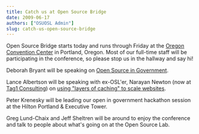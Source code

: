 ```yaml
---
title: Catch us at Open Source Bridge
date: 2009-06-17
authors: ["OSUOSL Admin"]
slug: catch-us-open-source-bridge
---
```


Open Source Bridge starts today and runs through Friday at the
[Oregon Convention Center](http://oregoncc.org/) in Portland, Oregon. 
Most of our full-time staff will be participating in the conference, 
so please stop us in the hallway and say hi!

Deborah Bryant will be speaking on [Open Source in Government](http://opensourcebridge.org/sessions/269).

Lance Albertson will be speaking with ex-OSL'er, Narayan Newton (now at
[Tag1 Consulting](http://tag1consulting.com/)) on 
[using "layers of caching" to scale websites](http://opensourcebridge.org/sessions/133).

Peter Krenesky will be leading our open in government hackathon session at the
Hilton Portland & Executive Tower.

Greg Lund-Chaix and Jeff Sheltren will be around to enjoy the conference and
talk to people about what's going on at the Open Source Lab.